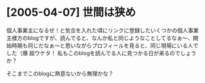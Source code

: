 # [2005-04-07] 世間は狭め


個人事業主になるぜ！と気合を入れた頃にリンクに登録したいくつかの個人事業主様方のblogですが、読んでると、なんか私と同じようなことしてるなぁ～、開始時期も同じだなぁ～と思いながらプロフィールを見ると、同じ現場にいる人でした（爆
超ウケタ！
私もこのblogを読んでる人に見つかる日が来るのでしょうか？

そこまでこのblogに熱意ないから無理かな？
